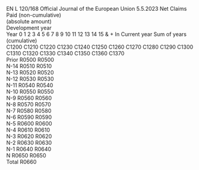 EN  L 120/168 Official Journal of the European Union 5.5.2023
 Net Claims Paid (non-cumulative)  
(absolute amount)  
Development year  
Year  0  1  2  3  4  5  6  7  8  9  10  11  12  13  14  15 & +  In Current 
year  Sum of years 
(cumulative)  
C1200  C1210  C1220  C1230  C1240  C1250  C1260  C1270  C1280  C1290  C1300  C1310  C1320  C1330  C1340  C1350  C1360  C1370  
Prior  R0500  R0500  
N-14  R0510  R0510  
N-13  R0520  R0520  
N-12  R0530  R0530  
N-11  R0540  R0540  
N-10  R0550  R0550  
N-9  R0560  R0560  
N-8  R0570  R0570  
N-7  R0580  R0580  
N-6  R0590  R0590  
N-5  R0600  R0600  
N-4  R0610  R0610  
N-3  R0620  R0620  
N-2  R0630  R0630  
N-1  R0640  R0640  
N R0650  R0650  
Total  R0660